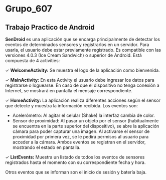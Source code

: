 # Grupo_607
## Trabajo Practico de Android

**SenDroid** es una aplicación que se encarga principalmente de detectar los eventos de determinados sensores y registrarlos en un servidor. Para usarla, el usuario debe estar previamente registrado. 
Es compatible con las versiones 4.0.3 (Ice Cream Sandwich) o superior de Android. 
Está compuesta de 4 activities:

✓ **WelcomeActivity:** Se muestra el logo de la aplicación como bienvenida.

✓ **MainActivity:** En esta Activity el usuario debe ingresar los datos para registrarse o loguearse. 
En caso de que el dispositivo no tenga conexión a Internet, se mostrará en pantalla el mensaje correspondiente.

✓ **HomeActivity:** La aplicación realiza diferentes acciones según el sensor que detecte y muestra la información recibida. Los eventos son:
- Acelerómetro: Al agitar el celular (Shake) la interfaz cambia de color.
- Sensor de proximidad: Al pasar un objeto por el sensor (habitualmente se encuentra en la parte superior del dispositivo), se abre la aplicación cámara para poder capturar una imagen. Al activarse el sensor de proximidad por primera vez, se le pedirá permisos al usuario para acceder a la cámara.
Ambos eventos se registran en el servidor, mostrando el estado en pantalla.

✓ **ListEvents:** Muestra un listado de todos los eventos de sensores registrados hasta el momento con su correspondiente fecha y hora. 

Otros eventos que se informan son el inicio de sesión y batería baja.
